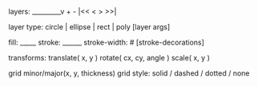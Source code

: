 layers: _________v + - |<<  <  >  >>|

layer type: circle | ellipse | rect | poly
[layer args]

fill: _____  stroke: ______  stroke-width: #
[stroke-decorations]

transforms:
    translate( x, y )
    rotate( cx, cy, angle )
    scale( x, y )

grid minor/major(x, y, thickness)
grid style: solid / dashed / dotted / none

